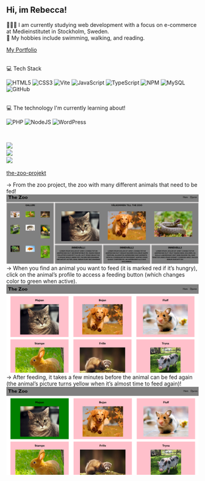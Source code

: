 ## Hi, im Rebecca!

👩🏻‍🎓 I am currently studying web development with a focus on e-commerce at Medieinstitutet in Stockholm, Sweden.<br/>
🧩 My hobbies include swimming, walking, and reading.<br/>

[My Portfolio](https://zoromino.github.io/Portfolio/)

<br/>
💻 Tech Stack<br/>

![HTML5](https://img.shields.io/badge/html5-%23E34F26.svg?style=for-the-badge&logo=html5&logoColor=white)
![CSS3](https://img.shields.io/badge/css3-%231572B6.svg?style=for-the-badge&logo=css3&logoColor=white) 
![Vite](https://img.shields.io/badge/vite-%23646CFF.svg?style=for-the-badge&logo=vite&logoColor=white) 
![JavaScript](https://img.shields.io/badge/javascript-%23323330.svg?style=for-the-badge&logo=javascript&logoColor=%23F7DF1E) 
![TypeScript](https://img.shields.io/badge/typescript-%23007ACC.svg?style=for-the-badge&logo=typescript&logoColor=white) 
![NPM](https://img.shields.io/badge/NPM-%23CB3837.svg?style=for-the-badge&logo=npm&logoColor=white)
![MySQL](https://img.shields.io/badge/mysql-4479A1.svg?style=for-the-badge&logo=mysql&logoColor=white) 
![GitHub](https://img.shields.io/badge/github-%23121011.svg?style=for-the-badge&logo=github&logoColor=white)

<br/>
💻 The technology I'm currently learning about!<br/>

![PHP](https://img.shields.io/badge/php-%23777BB4.svg?style=for-the-badge&logo=php&logoColor=white)
![NodeJS](https://img.shields.io/badge/node.js-6DA55F?style=for-the-badge&logo=node.js&logoColor=white) 
![WordPress](https://img.shields.io/badge/WordPress-%23117AC9.svg?style=for-the-badge&logo=WordPress&logoColor=white)

<br/>

![](https://github-readme-stats.vercel.app/api?username=zoromino&theme=gotham&hide_border=false&include_all_commits=false&count_private=false)<br/>
![](https://nirzak-streak-stats.vercel.app/?user=zoromino&theme=gotham&hide_border=false)<br/>
![](https://github-readme-stats.vercel.app/api/top-langs/?username=zoromino&theme=gotham&hide_border=false&include_all_commits=false&count_private=false&layout=compact)

[the-zoo-projekt](https://github.com/Zoromino/the-zoo-Zoromino-main)

-> From the zoo project, the zoo with many different animals that need to be fed!
![Från the zoo Projekt](Thezoo.png)<br/>
-> When you find an animal you want to feed (it is marked red if it’s hungry), click on the animal’s profile to access a feeding button (which changes color to green when active).
![Från the zoo Projekt](thezoo-djuren.png)<br/>
-> After feeding, it takes a few minutes before the animal can be fed again (the animal’s picture turns yellow when it’s almost time to feed again)!
![Från the zoo Projekt](thezoo-matade.png)<br/>





